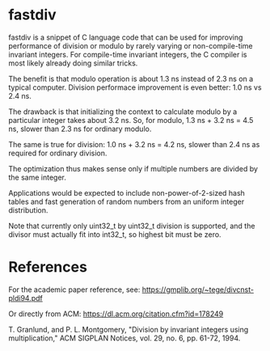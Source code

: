 # fastdiv

fastdiv is a snippet of C language code that can be used for improving
performance of division or modulo by rarely varying or non-compile-time
invariant integers. For compile-time invariant integers, the C compiler is most
likely already doing similar tricks.

The benefit is that modulo operation is about 1.3 ns instead of 2.3 ns on a
typical computer. Division performace improvement is even better: 1.0 ns vs 2.4
ns.

The drawback is that initializing the context to calculate modulo by a
particular integer takes about 3.2 ns. So, for modulo, 1.3 ns + 3.2 ns = 4.5
ns, slower than 2.3 ns for ordinary modulo.

The same is true for division: 1.0 ns + 3.2 ns = 4.2 ns, slower than 2.4 ns as
required for ordinary division.

The optimization thus makes sense only if multiple numbers are divided by the
same integer.

Applications would be expected to include non-power-of-2-sized hash tables and
fast generation of random numbers from an uniform integer distribution.

Note that currently only uint32\_t by uint32\_t division is supported, and the
divisor must actually fit into int32\_t, so highest bit must be zero.

# References

For the academic paper reference, see:
https://gmplib.org/~tege/divcnst-pldi94.pdf

Or directly from ACM: https://dl.acm.org/citation.cfm?id=178249

T. Granlund, and P. L. Montgomery, "Division by invariant integers using
multiplication," ACM SIGPLAN Notices, vol. 29, no. 6, pp. 61-72, 1994.
